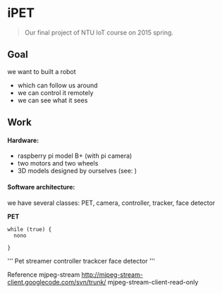 # iPET 
> Our final project of NTU IoT course on 2015 spring.

## Goal
we want to built a robot
- which can follow us around
- we can control it remotely
- we can see what it sees

## Work
#### Hardware:
- raspberry pi model B+ (with pi camera)
- two motors and two wheels
- 3D models designed by ourselves (see:  )

#### Software architecture:
we have several classes: PET, camera, controller, tracker, face detector

**PET**
```
while (true) {
  nono

}
```

'''
  Pet
    streamer
    controller
    trackcer
      face detector
'''
  
Reference
  mjpeg-stream
  http://mjpeg-stream-client.googlecode.com/svn/trunk/ mjpeg-stream-client-read-only
  
